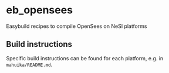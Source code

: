 # eb_opensees
Easybuild recipes to compile OpenSees on NeSI platforms

## Build instructions

Specific build instructions can be found for each platform, e.g. in `mahuika/README.md`.
